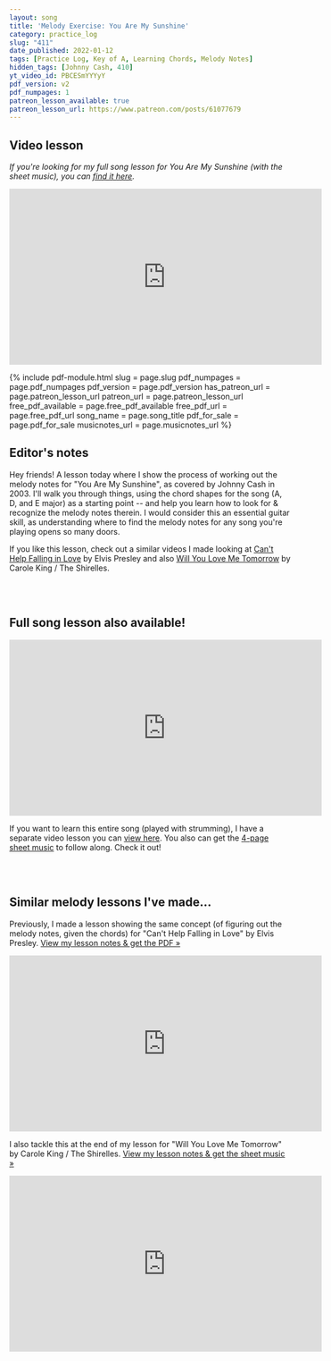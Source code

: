 ```yaml
---
layout: song
title: 'Melody Exercise: You Are My Sunshine'
category: practice_log
slug: "411"
date_published: 2022-01-12
tags: [Practice Log, Key of A, Learning Chords, Melody Notes]
hidden_tags: [Johnny Cash, 410]
yt_video_id: PBCESmYYYyY
pdf_version: v2
pdf_numpages: 1
patreon_lesson_available: true
patreon_lesson_url: https://www.patreon.com/posts/61077679
---
```


## Video lesson

<em>If you're looking for my full song lesson for You Are My Sunshine (with the sheet music), you can [find it here](https://playsongnotes.com/lessons/410/).</em>

<iframe width="560" height="315" src="https://www.youtube.com/embed/PBCESmYYYyY" frameborder="0" allow="accelerometer; autoplay; encrypted-media; gyroscope; picture-in-picture" allowfullscreen></iframe>

{% include pdf-module.html slug = page.slug pdf_numpages = page.pdf_numpages pdf_version = page.pdf_version has_patreon_url = page.patreon_lesson_url patreon_url = page.patreon_lesson_url free_pdf_available = page.free_pdf_available free_pdf_url = page.free_pdf_url song_name = page.song_title pdf_for_sale = page.pdf_for_sale musicnotes_url = page.musicnotes_url %}

## Editor's notes

Hey friends! A lesson today where I show the process of working out the melody notes for "You Are My Sunshine", as covered by Johnny Cash in 2003. I'll walk you through things, using the chord shapes for the song (A, D, and E major) as a starting point -- and help you learn how to look for & recognize the melody notes therein.  I would consider this an essential guitar skill, as understanding where to find the melody notes for any song you're playing opens so many doors.

If you like this lesson, check out a similar videos I made looking at [Can't Help Falling in Love](http://playsongnotes.com/lessons/344/) by Elvis Presley and also [Will You Love Me Tomorrow](http://playsongnotes.com/lessons/309/) by Carole King / The Shirelles.

<br /><br />
## Full song lesson also available!

<iframe width="560" height="315" src="https://www.youtube.com/embed/CYp-KcoA8YY" frameborder="0" allow="accelerometer; autoplay; encrypted-media; gyroscope; picture-in-picture" allowfullscreen></iframe>

If you want to learn this entire song (played with strumming), I have a separate video lesson you can [view here](https://playsongnotes.com/lessons/410/). You also can get the [4-page sheet music](https://www.musicnotes.com/l/Nd3MZ) to follow along. Check it out!

<br /><br />
## Similar melody lessons I've made...

Previously, I made a lesson showing the same concept (of figuring out the melody notes, given the chords) for "Can't Help Falling in Love" by Elvis Presley. [View my lesson notes & get the PDF »](http://playsongnotes.com/lessons/344/)

<iframe width="560" height="315" src="https://www.youtube.com/embed/k0JUiaUUU9c" frameborder="0" allow="accelerometer; autoplay; encrypted-media; gyroscope; picture-in-picture" allowfullscreen></iframe>

I also tackle this at the end of my lesson for "Will You Love Me Tomorrow" by Carole King / The Shirelles. [View my lesson notes & get the sheet music »](http://playsongnotes.com/lessons/309/)

<iframe width="560" height="315" src="https://www.youtube.com/embed/BTs4IbU5ZvU" frameborder="0" allow="accelerometer; autoplay; encrypted-media; gyroscope; picture-in-picture" allowfullscreen></iframe>
